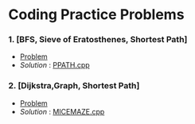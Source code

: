 # Coding Practice Problems
### 1. [BFS, Sieve of Eratosthenes, Shortest Path] 
   -   [Problem](https://www.spoj.com/problems/PPATH/)  
   -   *Solution* : [PPATH.cpp](https://github.com/pintuiitbhi/SPOJ/blob/master/PPATH.cpp)
   
### 2. [Dijkstra,Graph, Shortest Path] 
-   [Problem](https://www.spoj.com/problems/MICEMAZE/)  
-   *Solution* : [MICEMAZE.cpp](https://github.com/pintuiitbhi/SPOJ/blob/master/MICEMAZE.cpp)

    
    
